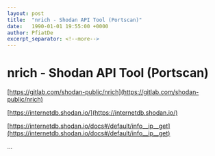 ```yaml
---
layout: post
title:  "nrich - Shodan API Tool (Portscan)"
date:   1990-01-01 19:55:00 +0000
author: PfiatDe
excerpt_separator: <!--more-->
---
```


# nrich - Shodan API Tool (Portscan)

[https://gitlab.com/shodan-public/nrich](https://gitlab.com/shodan-public/nrich)

[https://internetdb.shodan.io/](https://internetdb.shodan.io/)

[https://internetdb.shodan.io/docs#/default/info__ip__get](https://internetdb.shodan.io/docs#/default/info__ip__get)

...
<!--more-->
